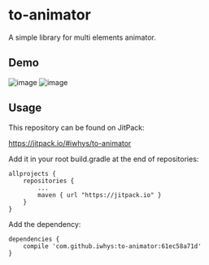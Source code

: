 # to-animator
A simple library for multi elements animator.

## Demo
![image](https://github.com/iwhys/to-animator/blob/master/screenshot/random.gif)
![image](https://github.com/iwhys/to-animator/blob/master/screenshot/wave.gif)

## Usage

This repository can be found on JitPack:

https://jitpack.io/#iwhys/to-animator

Add it in your root build.gradle at the end of repositories:
```
allprojects {
    repositories {
        ...
        maven { url "https://jitpack.io" }
    }
}
```

Add the dependency:
```
dependencies {
    compile 'com.github.iwhys:to-animator:61ec58a71d'
}
```
